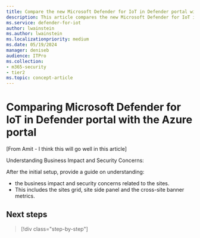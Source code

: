 ```yaml
---
title: Compare the new Microsoft Defender for IoT in Defender portal with the Azure portal.
description: This article compares the new Microsoft Defender for IoT in XDR Defender portal with the Azure portal.
ms.service: defender-for-iot
author: lwainstein
ms.author: lwainstein
ms.localizationpriority: medium
ms.date: 05/19/2024
manager: deniseb
audience: ITPro
ms.collection:
- m365-security
- tier2
ms.topic: concept-article
---
```


# Comparing Microsoft Defender for IoT in Defender portal with the Azure portal

[From Amit - I think this will go well in this article]

Understanding Business Impact and Security Concerns:

After the initial setup, provide a guide on understanding:

- the business impact and security concerns related to the sites.
- This includes the sites grid, site side panel and the cross-site banner metrics.

## Next steps

> [!div class="step-by-step"]
